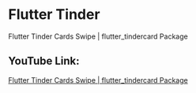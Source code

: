 # Flutter Tinder

Flutter Tinder Cards Swipe | flutter_tindercard Package

## YouTube Link:

[Flutter Tinder Cards Swipe | flutter_tindercard Package](https://youtu.be/ngKNnpN7OmA)

